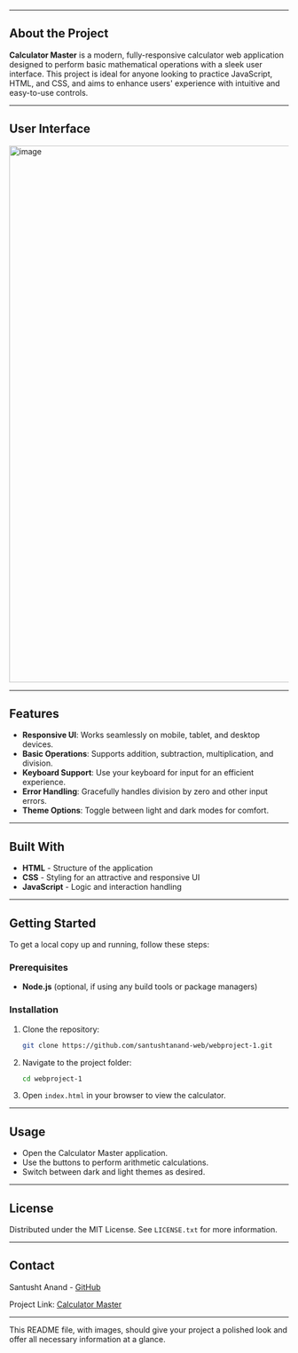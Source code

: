 

---

## About the Project

**Calculator Master** is a modern, fully-responsive calculator web application designed to perform basic mathematical operations with a sleek user interface. This project is ideal for anyone looking to practice JavaScript, HTML, and CSS, and aims to enhance users' experience with intuitive and easy-to-use controls.


---

## User Interface
<img width="1902" height="968" alt="image" src="https://github.com/user-attachments/assets/4f6706a3-a10b-4805-a2d0-485a87570a81" />

---

## Features

- **Responsive UI**: Works seamlessly on mobile, tablet, and desktop devices.
- **Basic Operations**: Supports addition, subtraction, multiplication, and division.
- **Keyboard Support**: Use your keyboard for input for an efficient experience.
- **Error Handling**: Gracefully handles division by zero and other input errors.
- **Theme Options**: Toggle between light and dark modes for comfort.

---

## Built With

- **HTML** - Structure of the application
- **CSS** - Styling for an attractive and responsive UI
- **JavaScript** - Logic and interaction handling

---


## Getting Started

To get a local copy up and running, follow these steps:

### Prerequisites

- **Node.js** (optional, if using any build tools or package managers)

### Installation

1. Clone the repository:
   ```sh
   git clone https://github.com/santushtanand-web/webproject-1.git
   ```
2. Navigate to the project folder:
   ```sh
   cd webproject-1
   ```
3. Open `index.html` in your browser to view the calculator.

---

## Usage

- Open the Calculator Master application.
- Use the buttons to perform arithmetic calculations.
- Switch between dark and light themes as desired.

---

## License

Distributed under the MIT License. See `LICENSE.txt` for more information.

---

## Contact

Santusht Anand - [GitHub](https://github.com/santushtanand-web)

Project Link: [Calculator Master](https://github.com/santushtanand-web/webproject-1)

---

This README file, with images, should give your project a polished look and offer all necessary information at a glance.
